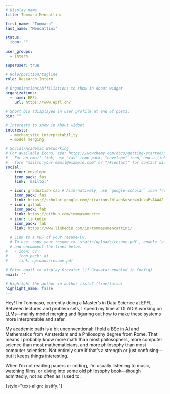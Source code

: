 ```yaml
---
# Display name
title: Tommaso Mencattini

first_name: "Tommaso"
last_name: "Mencattini"

status:
  icon: ""

user_groups:
  - Intern

superuser: true

# Role/position/tagline
role: Research Intern

# Organizations/Affiliations to show in About widget
organizations:
  - name: EPFL
    url: https://www.epfl.ch/

# Short bio (displayed in user profile at end of posts)
bio: ""

# Interests to show in About widget
interests:
  - mechanistic interpretability
  - model merging

# Social/Academic Networking
# For available icons, see: https://wowchemy.com/docs/getting-started/page-builder/#icons
#   For an email link, use "fas" icon pack, "envelope" icon, and a link in the
#   form "mailto:your-email@example.com" or "/#contact" for contact widget.
social:
  - icon: envelope
    icon_pack: fas
    link: 'mailto:'

  - icon: graduation-cap # Alternatively, use `google-scholar` icon from `ai` icon pack
    icon_pack: fas
    link: https://scholar.google.com/citations?hl=en&user=nJuzaPsAAAAJ
  - icon: github
    icon_pack: fab
    link: https://github.com/tommasomncttn
  - icon: linkedin
    icon_pack: fab
    link: https://www.linkedin.com/in/tommasomencattini/

  # Link to a PDF of your resume/CV.
  # To use: copy your resume to `static/uploads/resume.pdf`, enable `ai` icons in `params.yaml`,
  # and uncomment the lines below.
#   - icon: cv
#     icon_pack: ai
#     link: uploads/resume.pdf

# Enter email to display Gravatar (if Gravatar enabled in Config)
email: ''

# Highlight the author in author lists? (true/false)
highlight_name: false
---
```

Hey! I’m Tommaso, currently doing a Master’s in Data Science at EPFL. Between lectures and problem sets, I spend my time at GLADIA working on LLMs—mainly model merging and figuring out how to make these systems more interpretable and safer.

My academic path is a bit unconventional: I hold a BSc in AI and Mathematics from Amsterdam and a Philosophy degree from Rome. That means I probably know more math than most philosophers, more computer science than most mathematicians, and more philosophy than most computer scientists. Not entirely sure if that’s a strength or just confusing—but it keeps things interesting.

When I’m not  reading papers or coding, I’m usually listening to music, watching films, or diving into some old philosophy book—though admittedly, not as often as I used to.

{style="text-align: justify;"}

